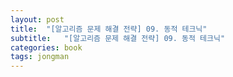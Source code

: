 ```yaml
---
layout: post
title:  "[알고리즘 문제 해결 전략] 09. 동적 테크닉"
subtitle:   "[알고리즘 문제 해결 전략] 09. 동적 테크닉"
categories: book
tags: jongman
---
```



